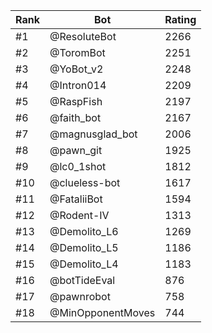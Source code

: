 Rank|Bot|Rating
---|---|---
#1|@ResoluteBot|2266
#2|@ToromBot|2251
#3|@YoBot_v2|2248
#4|@Intron014|2209
#5|@RaspFish|2197
#6|@faith_bot|2167
#7|@magnusglad_bot|2006
#8|@pawn_git|1925
#9|@lc0_1shot|1812
#10|@clueless-bot|1617
#11|@FataliiBot|1594
#12|@Rodent-IV|1313
#13|@Demolito_L6|1269
#14|@Demolito_L5|1186
#15|@Demolito_L4|1183
#16|@botTideEval|876
#17|@pawnrobot|758
#18|@MinOpponentMoves|744
